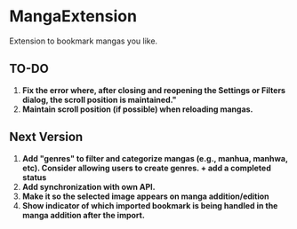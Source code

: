 # MangaExtension
Extension to bookmark mangas you like.


## TO-DO

1. **Fix the error where, after closing and reopening the **Settings** or **Filters dialog**, the scroll position is maintained."**
2. **Maintain scroll position (if possible) when reloading mangas.**

## Next Version

1. **Add "genres" to filter and categorize mangas (e.g., manhua, manhwa, etc). Consider allowing users to create genres. + add a completed status**
2. **Add synchronization with own API.**
3. **Make it so the selected image appears on manga addition/edition**
4. **Show indicator of which imported bookmark is being handled in the manga addition after the import.**
